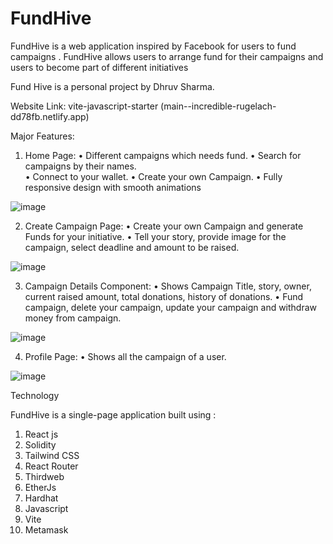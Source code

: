 # FundHive

FundHive is a web application inspired by Facebook for users to fund campaigns . FundHive allows users to arrange fund for their campaigns and users to become part of different initiatives

Fund Hive is a personal project by Dhruv  Sharma.

Website Link:  vite-javascript-starter (main--incredible-rugelach-dd78fb.netlify.app)

Major Features:

1.	Home Page:
•	Different campaigns which needs fund.
•	Search for campaigns by their names.  
•	Connect to your wallet.
•	Create your own Campaign.
•	Fully responsive design with smooth animations


![image](https://github.com/DhruvSharma19/crowdFunding/assets/112254552/c198b5f6-dbc9-455e-acbb-179c25e8d1be)


2.	Create Campaign Page:
•	Create your own Campaign and generate Funds for your initiative.
•	Tell your story, provide image for the campaign, select deadline and amount  to be raised.

![image](https://github.com/DhruvSharma19/crowdFunding/assets/112254552/bf7d99cf-4ddf-41e7-99a8-4ed4b0063cd5)




3.	Campaign Details Component:
•	Shows Campaign Title, story, owner, current raised amount, total donations, history of donations.
•	Fund campaign, delete your campaign, update your campaign and withdraw money from campaign.


![image](https://github.com/DhruvSharma19/crowdFunding/assets/112254552/747eaaf9-21d3-47e3-8938-242c44a8290e)


4.	Profile Page:
•	Shows all the campaign of a user.

![image](https://github.com/DhruvSharma19/crowdFunding/assets/112254552/c5bec0c3-0e4c-41c5-b21f-1f02aaddc31e)





Technology

FundHive is a single-page application built using :

1.	React js
2.	Solidity
3.	Tailwind CSS
4.	React Router
5.	Thirdweb
6.	EtherJs
7.	Hardhat
8.	Javascript
9.	Vite
10.	Metamask





